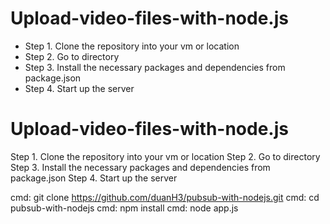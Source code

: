 Upload-video-files-with-node.js
===================================

- Step 1. Clone the repository into your vm or location
- Step 2. Go to directory
- Step 3. Install the necessary packages and dependencies from package.json
- Step 4. Start up the server


Upload-video-files-with-node.js
===================================

Step 1. Clone the repository into your vm or location
Step 2. Go to directory
Step 3. Install the necessary packages and dependencies from package.json
Step 4. Start up the server

cmd: git clone https://github.com/duanH3/pubsub-with-nodejs.git
cmd: cd pubsub-with-nodejs
cmd: npm install
cmd: node app.js
